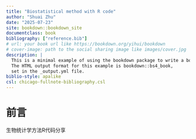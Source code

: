 ```yaml
--- 
title: "Biostatistical method with R code"
author: "Shuai Zhu"
date: "2025-07-23"
site: bookdown::bookdown_site
documentclass: book
bibliography: ["reference.bib"]
# url: your book url like https://bookdown.org/yihui/bookdown
# cover-image: path to the social sharing image like images/cover.jpg
description: |
  This is a minimal example of using the bookdown package to write a book.
  The HTML output format for this example is bookdown::bs4_book,
  set in the _output.yml file.
biblio-style: apalike
csl: chicago-fullnote-bibliography.csl
---
```


# 前言

生物统计学方法R代码分享
